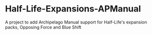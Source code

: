 # Half-Life-Expansions-APManual
A project to add Archipelago Manual support for Half-Life's expansion packs, Opposing Force and Blue Shift
